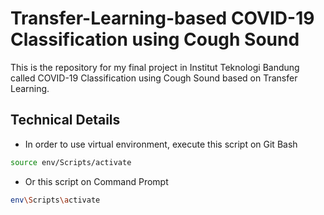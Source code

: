 # Transfer-Learning-based COVID-19 Classification using Cough Sound

This is the repository for my final project in Institut Teknologi Bandung called COVID-19 Classification using Cough Sound based on Transfer Learning.

## Technical Details

- In order to use virtual environment, execute this script on Git Bash

```bash
source env/Scripts/activate
```

- Or this script on Command Prompt

```bash
env\Scripts\activate
```
